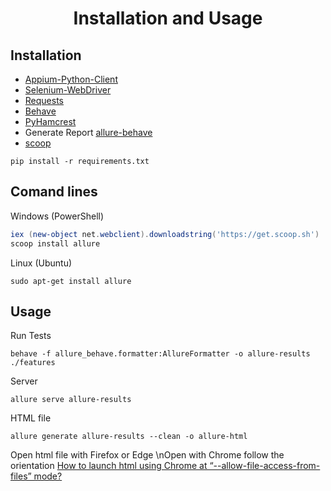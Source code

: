 
<p align="center">
    <h1 align="center">Installation and Usage</h1>
</p>
<p align="center">


## Installation


* [Appium-Python-Client](https://pypi.org/project/Appium-Python-Client/)
* [Selenium-WebDriver](https://www.seleniumhq.org/)
* [Requests](https://requests-docs-pt.readthedocs.io/pt_BR/latest/user/quickstart.html)
* [Behave](https://behave.readthedocs.io/en/latest/)
* [PyHamcrest](https://github.com/hamcrest/PyHamcrest)
* Generate Report [allure-behave](https://pypi.org/project/allure-behave/)
* [scoop](https://github.com/lukesampson/scoop)


```
pip install -r requirements.txt
```


## Comand lines


Windows (PowerShell)
```powershell
iex (new-object net.webclient).downloadstring('https://get.scoop.sh')
scoop install allure
```


Linux (Ubuntu)
```Terminal
sudo apt-get install allure
```


## Usage
Run Tests
```behave
behave -f allure_behave.formatter:AllureFormatter -o allure-results ./features
```


Server
```allure
allure serve allure-results
```


HTML file
```allure
allure generate allure-results --clean -o allure-html
```


Open html file with Firefox or Edge
\nOpen with Chrome follow the orientation [How to launch html using Chrome at “--allow-file-access-from-files” mode?](https://stackoverflow.com/questions/18586921/how-to-launch-html-using-chrome-at-allow-file-access-from-files-mode)
